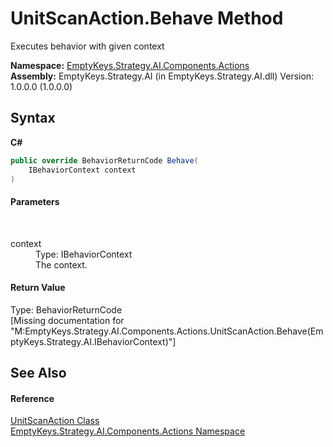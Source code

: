 # UnitScanAction.Behave Method 
 

Executes behavior with given context

**Namespace:**&nbsp;<a href="N_EmptyKeys_Strategy_AI_Components_Actions">EmptyKeys.Strategy.AI.Components.Actions</a><br />**Assembly:**&nbsp;EmptyKeys.Strategy.AI (in EmptyKeys.Strategy.AI.dll) Version: 1.0.0.0 (1.0.0.0)

## Syntax

**C#**<br />
``` C#
public override BehaviorReturnCode Behave(
	IBehaviorContext context
)
```


#### Parameters
&nbsp;<dl><dt>context</dt><dd>Type: IBehaviorContext<br />The context.</dd></dl>

#### Return Value
Type: BehaviorReturnCode<br />\[Missing <returns> documentation for "M:EmptyKeys.Strategy.AI.Components.Actions.UnitScanAction.Behave(EmptyKeys.Strategy.AI.IBehaviorContext)"\]

## See Also


#### Reference
<a href="T_EmptyKeys_Strategy_AI_Components_Actions_UnitScanAction">UnitScanAction Class</a><br /><a href="N_EmptyKeys_Strategy_AI_Components_Actions">EmptyKeys.Strategy.AI.Components.Actions Namespace</a><br />